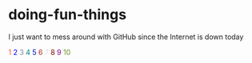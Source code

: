 # doing-fun-things
I just want to mess around with GitHub since the Internet is down today

<html>
<body>
<font color="#FF5733">1</font>
<font color="blue">2</font>
<font color="gray">3</font>
<font color="#008080">4</font>
<font color="#0008B">5</font>
<font color="brown">6</font>
<font color="#dcdcdc">7</font>
<font color="#800000">8</font>
<font color="purple">9</font>
<font color="#688e23">10</font>
</body>
</html>
